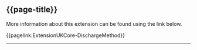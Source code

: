 ## {{page-title}}
More information about this extension can be found using the link below.

{{pagelink:ExtensionUKCore-DischargeMethod}}

---